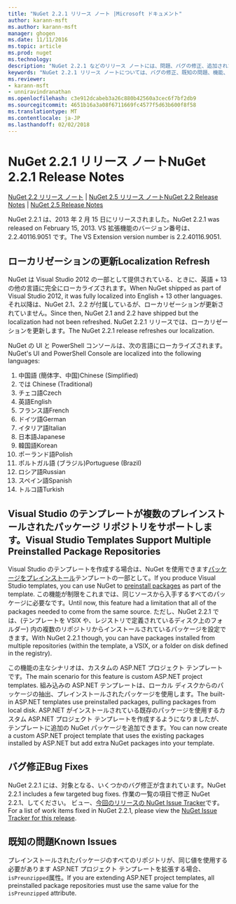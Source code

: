 ```yaml
---
title: "NuGet 2.2.1 リリース ノート |Microsoft ドキュメント"
author: karann-msft
ms.author: karann-msft
manager: ghogen
ms.date: 11/11/2016
ms.topic: article
ms.prod: nuget
ms.technology: 
description: "NuGet 2.2.1 などのリリース ノートには、問題、バグの修正、追加された機能、および Dcr が知られています。"
keywords: "NuGet 2.2.1 リリース ノートについては、バグの修正、既知の問題、機能、Dcr を追加します。"
ms.reviewer:
- karann-msft
- unniravindranathan
ms.openlocfilehash: c3e912dcabeb3a26c880b42560a3cec6f7bf2db9
ms.sourcegitcommit: 4651b16a3a08f6711669fc4577f5d63b600f8f58
ms.translationtype: MT
ms.contentlocale: ja-JP
ms.lasthandoff: 02/02/2018
---
```

# <a name="nuget-221-release-notes"></a><span data-ttu-id="97ea0-104">NuGet 2.2.1 リリース ノート</span><span class="sxs-lookup"><span data-stu-id="97ea0-104">NuGet 2.2.1 Release Notes</span></span>

<span data-ttu-id="97ea0-105">[NuGet 2.2 リリース ノート](../release-notes/nuget-2.2.md) | [NuGet 2.5 リリース ノート](../release-notes/nuget-2.5.md)</span><span class="sxs-lookup"><span data-stu-id="97ea0-105">[NuGet 2.2 Release Notes](../release-notes/nuget-2.2.md) | [NuGet 2.5 Release Notes](../release-notes/nuget-2.5.md)</span></span>

<span data-ttu-id="97ea0-106">NuGet 2.2.1 は、2013 年 2 月 15 日にリリースされました。</span><span class="sxs-lookup"><span data-stu-id="97ea0-106">NuGet 2.2.1 was released on February 15, 2013.</span></span>  <span data-ttu-id="97ea0-107">VS 拡張機能のバージョン番号は、2.2.40116.9051 です。</span><span class="sxs-lookup"><span data-stu-id="97ea0-107">The VS Extension version number is 2.2.40116.9051.</span></span>

## <a name="localization-refresh"></a><span data-ttu-id="97ea0-108">ローカリゼーションの更新</span><span class="sxs-lookup"><span data-stu-id="97ea0-108">Localization Refresh</span></span>
<span data-ttu-id="97ea0-109">NuGet は Visual Studio 2012 の一部として提供されている、ときに、英語 + 13 の他の言語に完全にローカライズされます。</span><span class="sxs-lookup"><span data-stu-id="97ea0-109">When NuGet shipped as part of Visual Studio 2012, it was fully localized into English + 13 other languages.</span></span>  <span data-ttu-id="97ea0-110">それ以降は、NuGet 2.1、2.2 が付属しているが、ローカリゼーションが更新されていません。</span><span class="sxs-lookup"><span data-stu-id="97ea0-110">Since then, NuGet 2.1 and 2.2 have shipped but the localization had not been refreshed.</span></span>  <span data-ttu-id="97ea0-111">NuGet 2.2.1 リリースでは、ローカリゼーションを更新します。</span><span class="sxs-lookup"><span data-stu-id="97ea0-111">The NuGet 2.2.1 release refreshes our localization.</span></span>

<span data-ttu-id="97ea0-112">NuGet の UI と PowerShell コンソールは、次の言語にローカライズされます。</span><span class="sxs-lookup"><span data-stu-id="97ea0-112">NuGet's UI and PowerShell Console are localized into the following languages:</span></span>

1. <span data-ttu-id="97ea0-113">中国語 (簡体字、中国)</span><span class="sxs-lookup"><span data-stu-id="97ea0-113">Chinese (Simplified)</span></span>
1. <span data-ttu-id="97ea0-114">では </span><span class="sxs-lookup"><span data-stu-id="97ea0-114">Chinese (Traditional)</span></span>
1. <span data-ttu-id="97ea0-115">チェコ語</span><span class="sxs-lookup"><span data-stu-id="97ea0-115">Czech</span></span>
1. <span data-ttu-id="97ea0-116">英語</span><span class="sxs-lookup"><span data-stu-id="97ea0-116">English</span></span>
1. <span data-ttu-id="97ea0-117">フランス語</span><span class="sxs-lookup"><span data-stu-id="97ea0-117">French</span></span>
1. <span data-ttu-id="97ea0-118">ドイツ語</span><span class="sxs-lookup"><span data-stu-id="97ea0-118">German</span></span>
1. <span data-ttu-id="97ea0-119">イタリア語</span><span class="sxs-lookup"><span data-stu-id="97ea0-119">Italian</span></span>
1. <span data-ttu-id="97ea0-120">日本語</span><span class="sxs-lookup"><span data-stu-id="97ea0-120">Japanese</span></span>
1. <span data-ttu-id="97ea0-121">韓国語</span><span class="sxs-lookup"><span data-stu-id="97ea0-121">Korean</span></span>
1. <span data-ttu-id="97ea0-122">ポーランド語</span><span class="sxs-lookup"><span data-stu-id="97ea0-122">Polish</span></span>
1. <span data-ttu-id="97ea0-123">ポルトガル語 (ブラジル)</span><span class="sxs-lookup"><span data-stu-id="97ea0-123">Portuguese (Brazil)</span></span>
1. <span data-ttu-id="97ea0-124">ロシア語</span><span class="sxs-lookup"><span data-stu-id="97ea0-124">Russian</span></span>
1. <span data-ttu-id="97ea0-125">スペイン語</span><span class="sxs-lookup"><span data-stu-id="97ea0-125">Spanish</span></span>
1. <span data-ttu-id="97ea0-126">トルコ語</span><span class="sxs-lookup"><span data-stu-id="97ea0-126">Turkish</span></span>

## <a name="visual-studio-templates-support-multiple-preinstalled-package-repositories"></a><span data-ttu-id="97ea0-127">Visual Studio のテンプレートが複数のプレインストールされたパッケージ リポジトリをサポートします。</span><span class="sxs-lookup"><span data-stu-id="97ea0-127">Visual Studio Templates Support Multiple Preinstalled Package Repositories</span></span>
<span data-ttu-id="97ea0-128">Visual Studio のテンプレートを作成する場合は、NuGet を使用できます[パッケージをプレインストール](../visual-studio-extensibility/visual-studio-templates.md)テンプレートの一部として。</span><span class="sxs-lookup"><span data-stu-id="97ea0-128">If you produce Visual Studio templates, you can use NuGet to [preinstall packages](../visual-studio-extensibility/visual-studio-templates.md) as part of the template.</span></span>  <span data-ttu-id="97ea0-129">この機能が制限をこれまでは、同じソースから入手するすべてのパッケージに必要なです。</span><span class="sxs-lookup"><span data-stu-id="97ea0-129">Until now, this feature had a limitation that all of the packages needed to come from the same source.</span></span>  <span data-ttu-id="97ea0-130">ただし、NuGet 2.2.1 では、(テンプレートを VSIX や、レジストリで定義されているディスク上のフォルダー) 内の複数のリポジトリからインストールされているパッケージを設定できます。</span><span class="sxs-lookup"><span data-stu-id="97ea0-130">With NuGet 2.2.1 though, you can have packages installed from multiple repositories (within the template, a VSIX, or a folder on disk defined in the registry).</span></span>

<span data-ttu-id="97ea0-131">この機能の主なシナリオは、カスタムの ASP.NET プロジェクト テンプレートです。</span><span class="sxs-lookup"><span data-stu-id="97ea0-131">The main scenario for this feature is custom ASP.NET project templates.</span></span>  <span data-ttu-id="97ea0-132">組み込みの ASP.NET テンプレートは、ローカル ディスクからのパッケージの抽出、プレインストールされたパッケージを使用します。</span><span class="sxs-lookup"><span data-stu-id="97ea0-132">The built-in ASP.NET templates use preinstalled packages, pulling packages from local disk.</span></span>  <span data-ttu-id="97ea0-133">ASP.NET がインストールされている既存のパッケージを使用するカスタム ASP.NET プロジェクト テンプレートを作成するようになりましたが、テンプレートに追加の NuGet パッケージを追加できます。</span><span class="sxs-lookup"><span data-stu-id="97ea0-133">You can now create a custom ASP.NET project template that uses the existing packages installed by ASP.NET but add extra NuGet packages into your template.</span></span>

## <a name="bug-fixes"></a><span data-ttu-id="97ea0-134">バグ修正</span><span class="sxs-lookup"><span data-stu-id="97ea0-134">Bug Fixes</span></span>
<span data-ttu-id="97ea0-135">NuGet 2.2.1 には、対象となる、いくつかのバグ修正が含まれています。</span><span class="sxs-lookup"><span data-stu-id="97ea0-135">NuGet 2.2.1 includes a few targeted bug fixes.</span></span> <span data-ttu-id="97ea0-136">作業の一覧の項目で修正 NuGet 2.2.1、してください。 ビュー、[今回のリリースの NuGet Issue Tracker](http://nuget.codeplex.com/workitem/list/advanced?keyword=&status=Closed&type=All&priority=All&release=NuGet%202.2.1&assignedTo=All&component=All&sortField=LastUpdatedDate&sortDirection=Descending&page=0)です。</span><span class="sxs-lookup"><span data-stu-id="97ea0-136">For a list of work items fixed in NuGet 2.2.1, please view the [NuGet Issue Tracker for this release](http://nuget.codeplex.com/workitem/list/advanced?keyword=&status=Closed&type=All&priority=All&release=NuGet%202.2.1&assignedTo=All&component=All&sortField=LastUpdatedDate&sortDirection=Descending&page=0).</span></span>


## <a name="known-issues"></a><span data-ttu-id="97ea0-137">既知の問題</span><span class="sxs-lookup"><span data-stu-id="97ea0-137">Known Issues</span></span>

<span data-ttu-id="97ea0-138">プレインストールされたパッケージのすべてのリポジトリが、同じ値を使用する必要があります ASP.NET プロジェクト テンプレートを拡張する場合、`isPreunzipped`属性。</span><span class="sxs-lookup"><span data-stu-id="97ea0-138">If you are extending ASP.NET project templates, all preinstalled package repositories must use the same value for the `isPreunzipped` attribute.</span></span>
